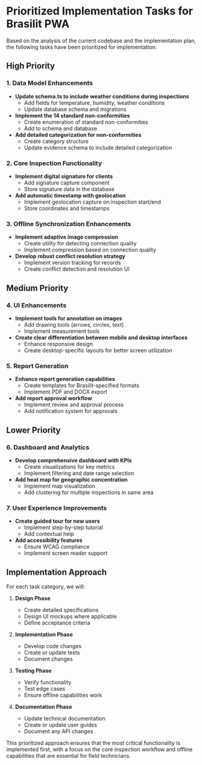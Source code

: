 # Prioritized Implementation Tasks for Brasilit PWA

Based on the analysis of the current codebase and the implementation plan, the following tasks have been prioritized for implementation:

## High Priority

### 1. Data Model Enhancements
- **Update schema.ts to include weather conditions during inspections**
  - Add fields for temperature, humidity, weather conditions
  - Update database schema and migrations
- **Implement the 14 standard non-conformities**
  - Create enumeration of standard non-conformities
  - Add to schema and database
- **Add detailed categorization for non-conformities**
  - Create category structure
  - Update evidence schema to include detailed categorization

### 2. Core Inspection Functionality
- **Implement digital signature for clients**
  - Add signature capture component
  - Store signature data in the database
- **Add automatic timestamp with geolocation**
  - Implement geolocation capture on inspection start/end
  - Store coordinates and timestamps

### 3. Offline Synchronization Enhancements
- **Implement adaptive image compression**
  - Create utility for detecting connection quality
  - Implement compression based on connection quality
- **Develop robust conflict resolution strategy**
  - Implement version tracking for records
  - Create conflict detection and resolution UI

## Medium Priority

### 4. UI Enhancements
- **Implement tools for annotation on images**
  - Add drawing tools (arrows, circles, text)
  - Implement measurement tools
- **Create clear differentiation between mobile and desktop interfaces**
  - Enhance responsive design
  - Create desktop-specific layouts for better screen utilization

### 5. Report Generation
- **Enhance report generation capabilities**
  - Create templates for Brasilit-specified formats
  - Implement PDF and DOCX export
- **Add report approval workflow**
  - Implement review and approval process
  - Add notification system for approvals

## Lower Priority

### 6. Dashboard and Analytics
- **Develop comprehensive dashboard with KPIs**
  - Create visualizations for key metrics
  - Implement filtering and date range selection
- **Add heat map for geographic concentration**
  - Implement map visualization
  - Add clustering for multiple inspections in same area

### 7. User Experience Improvements
- **Create guided tour for new users**
  - Implement step-by-step tutorial
  - Add contextual help
- **Add accessibility features**
  - Ensure WCAG compliance
  - Implement screen reader support

## Implementation Approach

For each task category, we will:

1. **Design Phase**
   - Create detailed specifications
   - Design UI mockups where applicable
   - Define acceptance criteria

2. **Implementation Phase**
   - Develop code changes
   - Create or update tests
   - Document changes

3. **Testing Phase**
   - Verify functionality
   - Test edge cases
   - Ensure offline capabilities work

4. **Documentation Phase**
   - Update technical documentation
   - Create or update user guides
   - Document any API changes

This prioritized approach ensures that the most critical functionality is implemented first, with a focus on the core inspection workflow and offline capabilities that are essential for field technicians.